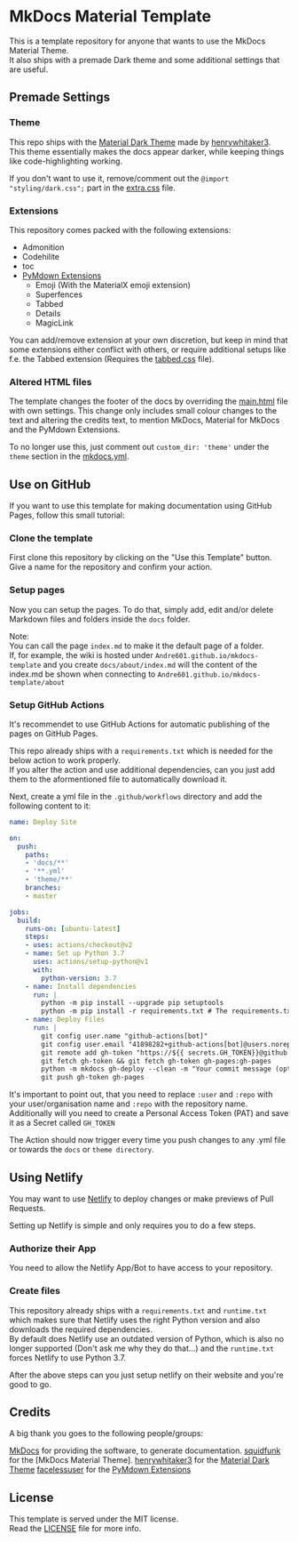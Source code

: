 [MkDocs]: https://www.mkdocs.org/

[squidfunk]: https://github.com/squidfunk
[Material Theme]: https://github.com/squidfunk/mkdocs-material

[Material Dark Theme]: https://github.com/henrywhitaker3/mkdocs-material-dark-theme
[henrywhitaker3]: https://github.com/henrywhitaker3

[facelessuser]: https://github.com/facelessuser
[PyMdown Extensions]: https://github.com/facelessuser/pymdown-extensions/

[Netlify]: https://netlify.com

[extra.css]: https://github.com/Andre601/mkdocs-template/blob/master/docs/assets/css/extra.css
[tabbed.css]: https://github.com/Andre601/mkdocs-template/blob/master/docs/assets/css/extensions/tabbed.css
[mkdocs.yml]: https://github.com/Andre601/mkdocs-template/blob/master/mkdocs.yml
[main.html]: https://github.com/Andre601/mkdocs-template/blob/master/theme/main.html
[LICENSE]: https://github.com/Andre601/mkdocs-template/blob/master/LICENSE

# MkDocs Material Template
This is a template repository for anyone that wants to use the MkDocs Material Theme.  
It also ships with a premade Dark theme and some additional settings that are useful.

## Premade Settings

### Theme
This repo ships with the [Material Dark Theme] made by [henrywhitaker3].  
This theme essentially makes the docs appear darker, while keeping things like code-highlighting working.

If you don't want to use it, remove/comment out the `@import "styling/dark.css";` part in the [extra.css] file.

### Extensions
This repository comes packed with the following extensions:

- Admonition
- Codehilite
- toc
- [PyMdown Extensions]
    - Emoji (With the MaterialX emoji extension)
    - Superfences
    - Tabbed
    - Details
    - MagicLink

You can add/remove extension at your own discretion, but keep in mind that some extensions either conflict with others, or require additional setups like f.e. the Tabbed extension (Requires the [tabbed.css] file).

### Altered HTML files
The template changes the footer of the docs by overriding the [main.html] file with own settings.
This change only includes small colour changes to the text and altering the credits text, to mention MkDocs, Material for MkDocs and the PyMdown Extensions.

To no longer use this, just comment out `custom_dir: 'theme'` under the `theme` section in the [mkdocs.yml].

## Use on GitHub
If you want to use this template for making documentation using GitHub Pages, follow this small tutorial:

### Clone the template
First clone this repository by clicking on the "Use this Template" button.  
Give a name for the repository and confirm your action.

### Setup pages
Now you can setup the pages. To do that, simply add, edit and/or delete Markdown files and folders inside the `docs` folder.

Note:  
You can call the page `index.md` to make it the default page of a folder.  
If, for example, the wiki is hosted under `Andre601.github.io/mkdocs-template` and you create `docs/about/index.md` will the content of the index.md be shown when connecting to `Andre601.github.io/mkdocs-template/about`

### Setup GitHub Actions
It's recommendet to use GitHub Actions for automatic publishing of the pages on GitHub Pages.

This repo already ships with a `requirements.txt` which is needed for the below action to work properly.  
If you alter the action and use additional dependencies, can you just add them to the aformentioned file to automatically download it.

Next, create a yml file in the `.github/workflows` directory and add the following content to it:  
```yaml
name: Deploy Site

on:
  push:
    paths: 
    - 'docs/**'
    - '**.yml'
    - 'theme/**'
    branches:
    - master

jobs:
  build:
    runs-on: [ubuntu-latest]
    steps:
    - uses: actions/checkout@v2
    - name: Set up Python 3.7
      uses: actions/setup-python@v1
      with:
        python-version: 3.7
    - name: Install dependencies
      run: |
        python -m pip install --upgrade pip setuptools
        python -m pip install -r requirements.txt # The requirements.txt has to exist for this to work.
    - name: Deploy Files
      run: |
        git config user.name "github-actions[bot]"
        git config user.email "41898282+github-actions[bot]@users.noreply.github.com"
        git remote add gh-token "https://${{ secrets.GH_TOKEN}}@github.com/:user/:repo.git"
        git fetch gh-token && git fetch gh-token gh-pages:gh-pages
        python -m mkdocs gh-deploy --clean -m "Your commit message (optional)" --remote-name gh-token
        git push gh-token gh-pages
```

It's important to point out, that you need to replace `:user` and `:repo` with your user/organisation name and `:repo` with the repository name.  
Additionally will you need to create a Personal Access Token (PAT) and save it as a Secret called `GH_TOKEN`

The Action should now trigger every time you push changes to any .yml file or towards the `docs` or `theme directory`.

## Using Netlify
You may want to use [Netlify] to deploy changes or make previews of Pull Requests.

Setting up Netlify is simple and only requires you to do a few steps.

### Authorize their App
You need to allow the Netlify App/Bot to have access to your repository.

### Create files
This repository already ships with a `requirements.txt` and `runtime.txt` which makes sure that Netlify uses the right Python version and also downloads the required dependencies.  
By default does Netlify use an outdated version of Python, which is also no longer supported (Don't ask me why they do that...) and the `runtime.txt` forces Netlify to use Python 3.7.

After the above steps can you just setup netlify on their website and you're good to go.

## Credits
A big thank you goes to the following people/groups:

[MkDocs] for providing the software, to generate documentation.
[squidfunk] for the [MkDocs Material Theme].
[henrywhitaker3] for the [Material Dark Theme]
[facelessuser] for the [PyMdown Extensions]

## License
This template is served under the MIT license.  
Read the [LICENSE] file for more info.